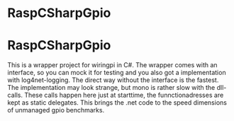 # RaspCSharpGpio
# RaspCSharpGpio

This is a wrapper project for wiringpi in C#.
The wrapper comes with an interface, so you can mock it for testing and you also got a implementation with log4net-logging.
The direct way without the interface is the fastest. The implementation may look strange, but mono is rather slow with the dll-calls. These calls happen here just at starttime, the funnctionadresses are kept as static delegates. This brings the .net code to the speed dimensions of unmanaged gpio benchmarks.
